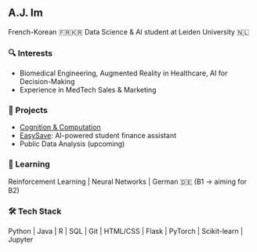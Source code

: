 ## A.J. Im

French-Korean 🇫🇷🇰🇷 Data Science & AI student at Leiden University 🇳🇱

### 🔍 Interests
- Biomedical Engineering, Augmented Reality in Healthcare, AI for Decision-Making  
- Experience in MedTech Sales & Marketing

### 🚀 Projects
- [Cognition & Computation](https://github.com/joonhaim/Cognition-and-Computation)  
- [EasySave](https://github.com/joonhaim/EasySave): AI-powered student finance assistant
- Public Data Analysis (upcoming)

### 🌱 Learning
Reinforcement Learning | Neural Networks | German 🇩🇪 (B1 → aiming for B2)

### 🛠 Tech Stack
Python | Java | R | SQL | Git | HTML/CSS | Flask | PyTorch | Scikit-learn | Jupyter
